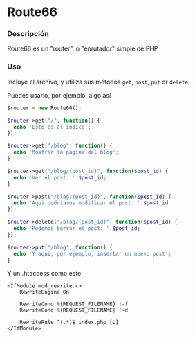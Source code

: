 # Route66

### Descripción
Route66 es un "router", o "enrutador" simple de PHP

### Uso
Incluye el archivo, y utiliza sus métodos ```get```, ```post```, ```put``` or ```delete```

Puedes usarlo, por ejemplo, algo así

````php
$router = new Route66();

$router->get("/", function() {
  echo 'Esto es el indice';
});

$router->get("/blog", function() {
  echo 'Mostrar la página del blog';
}

$router->get("/blog/{post_id}", function($post_id) {
  echo 'Ver el post: '.$post_id;
}

$router->post("/blog/{post_id}", function($post_id) {
  echo 'Aqui podriamos modificar el post: '.$post_id
});

$router->delete("/blog/{post_id}", function($post_id) {
  echo 'Podemos borrar el post: '.$post_id;
});

$router->put("/blog", function() {
  echo 'Y aqui, por ejemplo, insertar un nuevo post';
}
````

Y un .htaccess como este
```
<IfModule mod_rewrite.c>
    RewriteEngine On
   
    RewriteCond %{REQUEST_FILENAME} !-f
    RewriteCond %{REQUEST_FILENAME} !-d

    RewriteRule ^(.*)$ index.php [L]
</IfModule>
```
